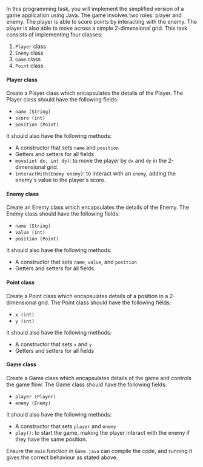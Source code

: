 In this programming task, you will implement the simplified version of a game application using Java. The game involves two roles: player and enemy. The player is able to score points by interacting with the enemy. The player is also able to move across a simple 2-dimensional grid. This task consists of implementing four classes:

1. `Player` class
2. `Enemy` class
3. `Game` class
4. `Point` class

#### Player class
Create a Player class which encapsulates the details of the Player. The Player class should have the following fields:
- `name (String)`
- `score (int)`
- `position (Point)`

It should also have the following methods:
- A constructor that sets `name` and `position`
- Getters and setters for all fields
- `move(int dx, int dy)`: to move the player by `dx` and `dy` in the 2-dimensional grid.
- `interactWith(Enemy enemy)`: to interact with an `enemy`, adding the enemy's value to the player's score.

#### Enemy class
Create an Enemy class which encapsulates the details of the Enemy. The Enemy class should have the following fields:
- `name (String)`
- `value (int)`
- `position (Point)`

It should also have the following methods:
- A constructor that sets `name`, `value`, and `position`
- Getters and setters for all fields

#### Point class
Create a Point class which encapsulates details of a position in a 2-dimensional grid. The Point class should have the following fields:
- `x (int)`
- `y (int)`

It should also have the following methods:
- A constructor that sets `x` and `y`
- Getters and setters for all fields

#### Game class
Create a Game class which encapsulates details of the game and controls the game flow. The Game class should have the following fields:
- `player (Player)`
- `enemy (Enemy)`

It should also have the following methods:
- A constructor that sets `player` and `enemy`
- `play()`: to start the game, making the player interact with the enemy if they have the same position.

Ensure the `main` function in `Game.java` can compile the code, and running it gives the correct behaviour as stated above.